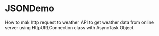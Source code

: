 # JSONDemo
 
How to mak http request to weather API to get weather data from online server using HttpURLConnection class with AsyncTask Object.
